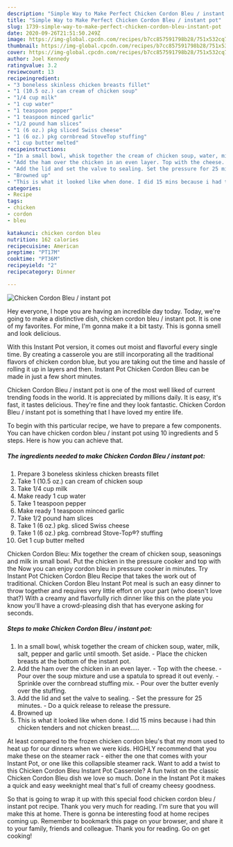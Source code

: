 ```yaml
---
description: "Simple Way to Make Perfect Chicken Cordon Bleu / instant pot"
title: "Simple Way to Make Perfect Chicken Cordon Bleu / instant pot"
slug: 1739-simple-way-to-make-perfect-chicken-cordon-bleu-instant-pot
date: 2020-09-26T21:51:50.249Z
image: https://img-global.cpcdn.com/recipes/b7cc857591798b28/751x532cq70/chicken-cordon-bleu-instant-pot-recipe-main-photo.jpg
thumbnail: https://img-global.cpcdn.com/recipes/b7cc857591798b28/751x532cq70/chicken-cordon-bleu-instant-pot-recipe-main-photo.jpg
cover: https://img-global.cpcdn.com/recipes/b7cc857591798b28/751x532cq70/chicken-cordon-bleu-instant-pot-recipe-main-photo.jpg
author: Joel Kennedy
ratingvalue: 3.2
reviewcount: 13
recipeingredient:
- "3 boneless skinless chicken breasts fillet"
- "1 (10.5 oz.) can cream of chicken soup"
- "1/4 cup milk"
- "1 cup water"
- "1 teaspoon pepper"
- "1 teaspoon minced garlic"
- "1/2 pound ham slices"
- "1 (6 oz.) pkg sliced Swiss cheese"
- "1 (6 oz.) pkg cornbread StoveTop stuffing"
- "1 cup butter melted"
recipeinstructions:
- "In a small bowl, whisk together the cream of chicken soup, water, milk, salt, pepper and garlic until smooth. Set aside. Place the chicken breasts at the bottom of the instant pot."
- "Add the ham over the chicken in an even layer. Top with the cheese. Pour over the soup mixture and use a spatula to spread it out evenly. Sprinkle over the cornbread stuffing mix. Pour over the butter evenly over the stuffing."
- "Add the lid and set the valve to sealing. Set the pressure for 25 minutes. Do a quick release to release the pressure."
- "Browned up"
- "This is what it looked like when done. I did 15 mins because i had thin chicken tenders and not chicken breast....."
categories:
- Recipe
tags:
- chicken
- cordon
- bleu

katakunci: chicken cordon bleu 
nutrition: 162 calories
recipecuisine: American
preptime: "PT17M"
cooktime: "PT36M"
recipeyield: "2"
recipecategory: Dinner

---
```



![Chicken Cordon Bleu / instant pot](https://img-global.cpcdn.com/recipes/b7cc857591798b28/751x532cq70/chicken-cordon-bleu-instant-pot-recipe-main-photo.jpg)

Hey everyone, I hope you are having an incredible day today. Today, we're going to make a distinctive dish, chicken cordon bleu / instant pot. It is one of my favorites. For mine, I'm gonna make it a bit tasty. This is gonna smell and look delicious.

With this Instant Pot version, it comes out moist and flavorful every single time. By creating a casserole you are still incorporating all the traditional flavors of chicken cordon blue, but you are taking out the time and hassle of rolling it up in layers and then. Instant Pot Chicken Cordon Bleu can be made in just a few short minutes.

Chicken Cordon Bleu / instant pot is one of the most well liked of current trending foods in the world. It is appreciated by millions daily. It is easy, it's fast, it tastes delicious. They're fine and they look fantastic. Chicken Cordon Bleu / instant pot is something that I have loved my entire life.


To begin with this particular recipe, we have to prepare a few components. You can have chicken cordon bleu / instant pot using 10 ingredients and 5 steps. Here is how you can achieve that.

<!--inarticleads1-->

##### The ingredients needed to make Chicken Cordon Bleu / instant pot:

1. Prepare 3 boneless skinless chicken breasts fillet
1. Take 1 (10.5 oz.) can cream of chicken soup
1. Take 1/4 cup milk
1. Make ready 1 cup water
1. Take 1 teaspoon pepper
1. Make ready 1 teaspoon minced garlic
1. Take 1/2 pound ham slices
1. Take 1 (6 oz.) pkg. sliced Swiss cheese
1. Take 1 (6 oz.) pkg. cornbread Stove-Top®? stuffing
1. Get 1 cup butter melted


Chicken Cordon Bleu: Mix together the cream of chicken soup, seasonings and milk in small bowl. Put the chicken in the pressure cooker and top with the Now you can enjoy cordon bleu in pressure cooker in minutes. Try Instant Pot Chicken Cordon Bleu Recipe that takes the work out of traditional. Chicken Cordon Bleu Instant Pot meal is such an easy dinner to throw together and requires very little effort on your part (who doesn&#39;t love that?) With a creamy and flavorfully rich dinner like this on the plate you know you&#39;ll have a crowd-pleasing dish that has everyone asking for seconds. 

<!--inarticleads2-->

##### Steps to make Chicken Cordon Bleu / instant pot:

1. In a small bowl, whisk together the cream of chicken soup, water, milk, salt, pepper and garlic until smooth. Set aside. - Place the chicken breasts at the bottom of the instant pot.
1. Add the ham over the chicken in an even layer. - Top with the cheese. - Pour over the soup mixture and use a spatula to spread it out evenly. - Sprinkle over the cornbread stuffing mix. - Pour over the butter evenly over the stuffing.
1. Add the lid and set the valve to sealing. - Set the pressure for 25 minutes. - Do a quick release to release the pressure.
1. Browned up
1. This is what it looked like when done. I did 15 mins because i had thin chicken tenders and not chicken breast.....


At least compared to the frozen chicken cordon bleu&#39;s that my mom used to heat up for our dinners when we were kids. HIGHLY recommend that you make these on the steamer rack - either the one that comes with your Instant Pot, or one like this collapsible steamer rack. Want to add a twist to this Chicken Cordon Bleu Instant Pot Casserole? A fun twist on the classic Chicken Cordon Bleu dish we love so much. Done in the Instant Pot it makes a quick and easy weeknight meal that&#39;s full of creamy cheesy goodness. 

So that is going to wrap it up with this special food chicken cordon bleu / instant pot recipe. Thank you very much for reading. I'm sure that you will make this at home. There is gonna be interesting food at home recipes coming up. Remember to bookmark this page on your browser, and share it to your family, friends and colleague. Thank you for reading. Go on get cooking!
